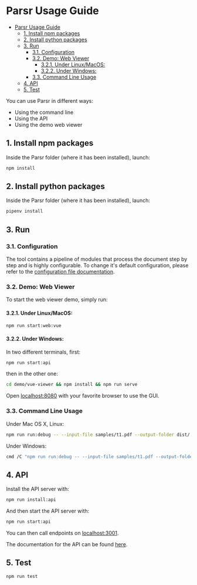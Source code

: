 # Parsr Usage Guide

- [Parsr Usage Guide](#parsr-usage-guide)
  - [1. Install npm packages](#1-install-npm-packages)
  - [2. Install python packages](#2-install-python-packages)
  - [3. Run](#3-run)
    - [3.1. Configuration](#31-configuration)
    - [3.2. Demo: Web Viewer](#32-demo-web-viewer)
      - [3.2.1. Under Linux/MacOS:](#321-under-linuxmacos)
      - [3.2.2. Under Windows:](#322-under-windows)
    - [3.3. Command Line Usage](#33-command-line-usage)
  - [4. API](#4-api)
  - [5. Test](#5-test)

You can use Parsr in different ways:

- Using the command line
- Using the API
- Using the demo web viewer

## 1. Install npm packages

Inside the Parsr folder (where it has been installed), launch:

```sh
npm install
```

## 2. Install python packages

Inside the Parsr folder (where it has been installed), launch:

```sh
pipenv install
```

## 3. Run

### 3.1. Configuration

The tool contains a pipeline of modules that process the document step by step and is highly configurable. To change it's default configuration, please refer to the [configuration file documentation](configuration.md).

### 3.2. Demo: Web Viewer

To start the web viewer demo, simply run:

#### 3.2.1. Under Linux/MacOS:

```sh
npm run start:web:vue
```

#### 3.2.2. Under Windows:

In two different terminals, first:

```sh
npm run start:api
```

then in the other one:

```sh
cd demo/vue-viewer && npm install && npm run serve
```

Open [localhost:8080](http://localhost:8080) with your favorite browser to use the GUI.

### 3.3. Command Line Usage

Under Mac OS X, Linux:

```sh
npm run run:debug -- --input-file samples/t1.pdf --output-folder dist/ --document-name example --config server/defaultConfig.json --pretty-logs
```

Under Windows:

```sh
cmd /C "npm run run:debug -- --input-file samples/t1.pdf --output-folder samples --document-name example --config server/defaultConfig.json --pretty-logs"
```

## 4. API

Install the API server with:

```sh
npm run install:api
```

And then start the API server with:

```sh
npm run start:api
```

You can then call endpoints on [localhost:3001](http://localhost:3001).

The documentation for the API can be found [here](api-guide.md).

## 5. Test

```sh
npm run test
```

